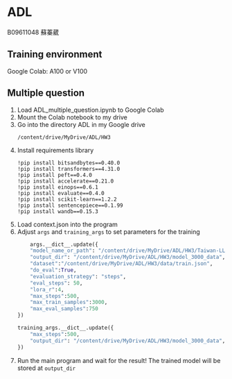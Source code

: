 # ADL
B09611048 蘇蓁葳
## Training environment
Google Colab: A100 or V100
## Multiple question
1. Load ADL_multiple_question.ipynb to Google Colab
2. Mount the Colab notebook to my drive
3. Go into the directory ADL in my Google drive
    ```
    /content/drive/MyDrive/ADL/HW3
    ```
4. Install requirements library
    ```
    !pip install bitsandbytes==0.40.0
    !pip install transformers==4.31.0
    !pip install peft==0.4.0
    !pip install accelerate==0.21.0
    !pip install einops==0.6.1
    !pip install evaluate==0.4.0
    !pip install scikit-learn==1.2.2
    !pip install sentencepiece==0.1.99
    !pip install wandb==0.15.3
    ```
5. Load context.json into the program
6. Adjust `args` and `training_args` to set parameters for the training
    ```python
        args.__dict__.update({
        "model_name_or_path": "/content/drive/MyDrive/ADL/HW3/Taiwan-LLM-7B-v2.0-chat",
        "output_dir": "/content/drive/MyDrive/ADL/HW3/model_3000_data",
        "dataset":"/content/drive/MyDrive/ADL/HW3/data/train.json",
        "do_eval":True,
        "evaluation_strategy": "steps",
        "eval_steps": 50,
        "lora_r":4,
        "max_steps":500,
        "max_train_samples":3000,
        "max_eval_samples":750
    })

    training_args.__dict__.update({
        "max_steps":500,
        "output_dir": "/content/drive/MyDrive/ADL/HW3/model_3000_data",
    })
    ```
7. Run the main program and wait for the result! The trained model will be stored at `output_dir`

